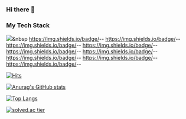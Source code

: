 ### Hi there 👋

### My Tech Stack
<img src="https://img.shields.io/badge/007396-Java-informational"></a>&nbsp 
https://img.shields.io/badge/<LABEL>-<SpringBoot>-<COLOR>
https://img.shields.io/badge/<LABEL>-<Swagger>-<COLOR>
https://img.shields.io/badge/<LABEL>-<Mysql>-<COLOR>
https://img.shields.io/badge/<LABEL>-<AWS>-<COLOR>
https://img.shields.io/badge/<LABEL>-<Docker>-<COLOR>
https://img.shields.io/badge/<LABEL>-<Jenkins>-<COLOR>
https://img.shields.io/badge/<LABEL>-<JavaScript>-<COLOR>
https://img.shields.io/badge/<LABEL>-<Vue>-<COLOR>
https://img.shields.io/badge/<LABEL>-<React>-<COLOR>

  

[![Hits](https://hits.seeyoufarm.com/api/count/incr/badge.svg?url=https%3A%2F%2Fgithub.com%2Fyujeong0&count_bg=%2336DFC0&title_bg=%23555555&icon=&icon_color=%23E7E7E7&title=hits&edge_flat=false)](https://hits.seeyoufarm.com)

[![Anurag's GitHub stats](https://github-readme-stats.vercel.app/api?username=yujeong0&theme=radical)](https://github.com/anuraghazra/github-readme-stats)

[![Top Langs](https://github-readme-stats.vercel.app/api/top-langs/?username=yujeong0&layout=compact)](https://github.com/anuraghazra/github-readme-stats)

[![solved.ac tier](http://mazassumnida.wtf/api/generate_badge?boj=dbwjd1120)](https://solved.ac/dbwjd1120)

<!--
**yujeong0/yujeong0** is a ✨ _special_ ✨ repository because its `README.md` (this file) appears on your GitHub profile.

Here are some ideas to get you started:

- 🔭 I’m currently working on ...
- 🌱 I’m currently learning ...
- 👯 I’m looking to collaborate on ...
- 🤔 I’m looking for help with ...
- 💬 Ask me about ...
- 📫 How to reach me: ...
- 😄 Pronouns: ...
- ⚡ Fun fact: ...
-->
